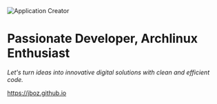 <img src="https://github.com/jboz/ifocusit.fr/blob/3660733efb02aa9bf7bc54cd46a53e70e8cae158/img/application_creator.png" alt="Application Creator" />

# Passionate Developer, Archlinux Enthusiast

_Let's turn ideas into innovative digital solutions with clean and efficient code._

https://jboz.github.io

